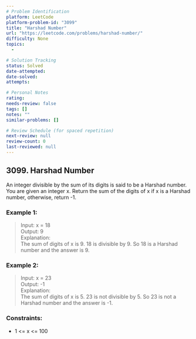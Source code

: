```yaml
---
# Problem Identification
platform: LeetCode
platform-problem-id: "3099"
title: "Harshad Number"
url: "https://leetcode.com/problems/harshad-number/"
difficulty: None
topics:
  -

# Solution Tracking
status: Solved
date-attempted:
date-solved:
attempts:

# Personal Notes
rating:
needs-review: false
tags: []
notes: ""
similar-problems: []

# Review Schedule (for spaced repetition)
next-review: null
review-count: 0
last-reviewed: null
---
```


## 3099. Harshad Number

An integer divisible by the sum of its digits is said to be a Harshad number.
You are given an integer x.
Return the sum of the digits of x if x is a Harshad number, otherwise, return -1.

### Example 1:

> Input: x = 18<br/>
> Output: 9<br/>
> Explanation:<br/>
> The sum of digits of x is 9. 18 is divisible by 9. So 18 is a Harshad number and the answer is 9.

### Example 2:

> Input: x = 23<br/>
> Output: -1<br/>
> Explanation:<br/>
> The sum of digits of x is 5. 23 is not divisible by 5. So 23 is not a Harshad number and the answer is -1.

### Constraints:

- 1 <= x <= 100
